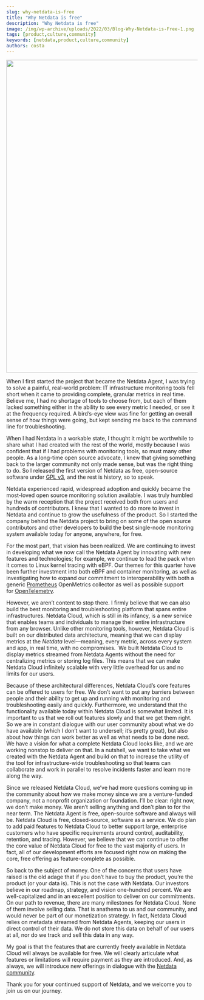 ```yaml
---
slug: why-netdata-is-free
title: "Why Netdata is free"
description: "Why Netdata is free"
image: /img/wp-archive/uploads/2022/03/Blog-Why-Netdata-is-Free-1.png
tags: [product,culture,community]
keywords: [netdata,product,culture,community]
authors: costa
---
```


<!--truncate-->

<img class="alignnone size-large wp-image-16680" src="/img/wp-archive/uploads/2022/03/Blog-Why-Netdata-is-Free-1-1200x824.png" alt="" width="1200" height="824" />

When I first started the project that became the Netdata Agent, I was trying to solve a painful, real-world problem: IT infrastructure monitoring tools fell short when it came to providing complete, granular metrics in real time. Believe me, I had no shortage of tools to choose from, but each of them lacked something either in the ability to see every metric I needed, or see it at the frequency required. A bird’s-eye view was fine for getting an overall sense of how things were going, but kept sending me back to the command line for troubleshooting.

When I had Netdata in a workable state, I thought it might be worthwhile to share what I had created with the rest of the world, mostly because I was confident that if I had problems with monitoring tools, so must many other people. As a long-time open source advocate, I knew that giving something back to the larger community not only made sense, but was the right thing to do. So I released the first version of Netdata as free, open-source software under <a href="https://www.gnu.org/licenses/gpl-3.0.en.html" target="_blank" rel="noopener noreferrer">GPL v3</a>, and the rest is history, so to speak.

Netdata experienced rapid, widespread adoption and quickly became the most-loved open source monitoring solution available. I was truly humbled by the warm reception that the project received both from users and hundreds of contributors. I knew that I wanted to do more to invest in Netdata and continue to grow the usefulness of the product. So I started the company behind the Netdata project to bring on some of the open source contributors and other developers to build the best single-node monitoring system available today for anyone, anywhere, for free.

For the most part, that vision has been realized. We are continuing to invest in developing what we now call the Netdata Agent by innovating with new features and technologies; for example, we continue to lead the pack when it comes to Linux kernel tracing with eBPF. Our themes for this quarter have been further investment into both eBPF and container monitoring, as well as investigating how to expand our commitment to interoperability with both a generic <a href="https://prometheus.io/" target="_blank" rel="noopener noreferrer">Prometheus</a> OpenMetrics collector as well as possible support for <a href="https://opentelemetry.io/" target="_blank" rel="noopener noreferrer">OpenTelemetry</a>.

However, we aren’t content to stop there. I firmly believe that we can also build the best monitoring and troubleshooting platform that spans entire infrastructures. Netdata Cloud, which is still in its infancy, is a new service that enables teams and individuals to manage their entire infrastructure from any browser. Unlike other monitoring tools, however, Netdata Cloud is built on our distributed data architecture, meaning that we can display metrics at the <i>Netdata</i> level—meaning, every metric, across every system and app, in real time, with no compromises.  We built Netdata Cloud to display metrics streamed from Netdata Agents without the need for centralizing metrics or storing log files. This means that we can make Netdata Cloud infinitely scalable with very little overhead for us and no limits for our users.

Because of these architectural differences, Netdata Cloud’s core features can be offered to users for free. We don’t want to put any barriers between people and their ability to get up and running with monitoring and troubleshooting easily and quickly. Furthermore, we understand that the functionality available today within Netdata Cloud is somewhat limited. It is important to us that we roll out features slowly and that we get them right. So we are in constant dialogue with our user community about what we do have available (which I don’t want to undersell; it’s pretty great), but also about how things can work better as well as what needs to be done next. We have a vision for what a complete Netdata Cloud looks like, and we are working nonstop to deliver on that. In a nutshell, we want to take what we created with the Netdata Agent and build on that to increase the utility of the tool for infrastructure-wide troubleshooting so that teams can collaborate and work in parallel to resolve incidents faster and learn more along the way.

Since we released Netdata Cloud, we’ve had more questions coming up in the community about how we make money since we are a venture-funded company, not a nonprofit organization or foundation. I’ll be clear: right now, we don’t make money. We aren’t selling anything and don’t plan to for the near term. The Netdata Agent is free, open-source software and always will be. Netdata Cloud is free, closed-source, software as a service. We do plan to add paid features to Netdata Cloud to better support large, enterprise customers who have specific requirements around control, auditability, retention, and tracing. However, we believe that we can continue to offer the core value of Netdata Cloud for free to the vast majority of users. In fact, all of our development efforts are focused right now on making the core, free offering as feature-complete as possible.

So back to the subject of money. One of the concerns that users have raised is the old adage that if you don’t have to buy the product, you’re the product (or your data is). This is not the case with Netdata. Our investors believe in our roadmap, strategy, and vision one-hundred percent. We are well-capitalized and in an excellent position to deliver on our commitments. On our path to revenue, there are many milestones for Netdata Cloud. None of them involve selling data. That is anathema to us and our community, and would never be part of our monetization strategy. In fact, Netdata Cloud relies on metadata streamed from Netdata Agents, keeping our users in direct control of their data. We do not store this data on behalf of our users at all, nor do we track and sell this data in any way.

My goal is that the features that are currently freely available in Netdata Cloud will always be available for free. We will clearly articulate what features or limitations will require payment as they are introduced. And, as always, we will introduce new offerings in dialogue with the <a title="Netdata community" href="https://community.netdata.cloud/" target="_blank" rel="noopener noreferrer">Netdata community</a>.

Thank you for your continued support of Netdata, and we welcome you to join us on our journey.